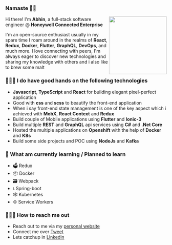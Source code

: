 ### Namaste 🙏🏼

<img align="right" src="https://firebasestorage.googleapis.com/v0/b/abhinpai-portfolio.appspot.com/o/hero-2.svg?alt=media&token=aca16edf-c991-4882-9b86-8620d4d015de" width="180">

Hi there! I'm **Abhin**, a full-stack software engineer @ **Honeywell Connected Enterprise** 


I'm an open-source enthusiast usually in my spare time I roam around in the realms of **React**, **Redux**, **Docker**, **Flutter**, **GraphQL**, **DevOps**, and much more. I love connecting with peers, I'm always eager to discover new technologies and sharing my knowledge with others and i also like to brew some malt


### 🙋🏻‍♂️ I do have good hands on the following technologies
* **Javascript**, **TypeScript** and **React** for building elegant pixel-perfect application
* Good with **css** and **scss** to beautify the front-end application
* When i say front-end state management is one of the key aspect which i achieved with **MobX**, **React Context** and **Redux**
* Build couple of Mobile applications using **Flutter** and **Ionic-3**  
* Build multiple **REST** and **GraphQL** api services using **C#** and **.Net Core**
* Hosted the multiple applications on **Openshift** with the help of **Docker** and **K8s**
* Build some side projects and POC using **NodeJs** and **Kafka**

### 📖 What am currently learning / Planned to learn 
* 🗳 Redux 
* 📦 Docker
* 🗃 Webpack
* 📞 Spring-boot
* 🕸 Kubernetes
* ⚙️  Service Workers

### 🤷🏼‍♂️ How to reach me out
* Reach out to me via my [personal website](https://abhinpai-portfolio.web.app/) 
* Connect me over [Tweet](https://twitter.com/paiabhin)
* Lets catchup in [Linkedin](https://www.linkedin.com/in/abhinpai)

